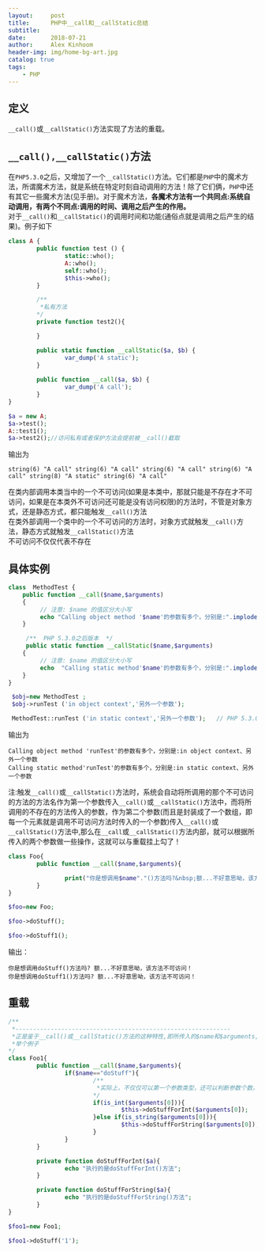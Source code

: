 ```yaml
---
layout:     post
title:      PHP中__call和__callStatic总结
subtitle:   
date:       2018-07-21
author:     Alex Kinhoom
header-img: img/home-bg-art.jpg
catalog: true
tags:
    - PHP
---
```

## 定义
`__call()`或`__callStatic()`方法实现了方法的重载。
## `__call(),__callStatic()`方法
在`PHP5.3.0`之后，又增加了一个`__callStatic()`方法。它们都是`PHP`中的魔术方法，所谓魔术方法，就是系统在特定时刻自动调用的方法！除了它们俩，`PHP`中还有其它一些魔术方法(见手册)。对于魔术方法，<strong>各魔术方法有一个共同点:系统自动调用，有两个不同点:调用的时间、调用之后产生的作用。</strong> <br>
对于`__call()`和`__callStatic()`的调用时间和功能(通俗点就是调用之后产生的结果)。例子如下
```php
class A {
        public function test () {
                static::who();
                A::who();
                self::who();
                $this->who();
        }

        /**
         *私有方法
        */
        private function test2(){

        }

        public static function __callStatic($a, $b) {
                var_dump('A static');
        }   
            
        public function __call($a, $b) {
                var_dump('A call');
        }   
}

$a = new A;
$a->test();
A::test1();
$a->test2();//访问私有或者保护方法会提前被__call()截取
```
输出为
```
string(6) "A call" string(6) "A call" string(6) "A call" string(6) "A call" string(8) "A static" string(6) "A call"
```
在类内部调用本类当中的一个不可访问(如果是本类中，那就只能是不存在才不可访问，如果是在本类外不可访问还可能是没有访问权限)的方法时，不管是对象方式，还是静态方式，都只能触发`__call()`方法 <br>
在类外部调用一个类中的一个不可访问的方法时，对象方式就触发`__call()`方法，静态方式就触发`__callStatic()`方法 <br>
不可访问不仅仅代表不存在 <br>

## 具体实例
```php
class  MethodTest {
    public function __call($name,$arguments) 
    {
         // 注意: $name 的值区分大小写
         echo "Calling object method '$name'的参数有多个，分别是:".implode ('、',$arguments)."<br/>" ;
    }

     /**  PHP 5.3.0之后版本  */
     public static function __callStatic($name,$arguments) 
    {
         // 注意: $name 的值区分大小写
         echo  "Calling static method'$name'的参数有多个，分别是:".implode ('、',$arguments)."<br/>" ;
    }
}

 $obj=new MethodTest ;
 $obj->runTest ('in object context','另外一个参数');

 MethodTest::runTest ('in static context','另外一个参数');   // PHP 5.3.0之后版本
```
输出为
```
Calling object method 'runTest'的参数有多个，分别是:in object context、另外一个参数
Calling static method'runTest'的参数有多个，分别是:in static context、另外一个参数
```
注:触发`__call()`或`__callStatic()`方法时，系统会自动将所调用的那个不可访问的方法的方法名作为第一个参数传入`__call()`或`__callStatic()`方法中，而将所调用的不存在的方法传入的参数，作为第二个参数(而且是封装成了一个数组，即每一个元素就是调用不可访问方法时传入的一个参数)传入`__call()`或`__callStatic()`方法中,那么在`__call`或`__callStatic()`方法内部，就可以根据所传入的两个参数做一些操作，这就可以与重载挂上勾了！ <br>

```php
class Foo{
        public function __call($name,$arguments){

                print("你是想调用$name"."()方法吗?&nbsp;额...不好意思呦，该方法不可访问！<br/>");
        }
}

$foo=new Foo;

$foo->doStuff();

$foo->doStuff1();
```
输出：
```
你是想调用doStuff()方法吗? 额...不好意思呦，该方法不可访问！
你是想调用doStuff1()方法吗? 额...不好意思呦，该方法不可访问！
```
## 重载
```php
/**
 *-------------------------------------------------------------
 *正是鉴于__call()或__callStatic()方法的这种特性,即所传入的$name和$arguments,它们就用来实现重载！这点与JS每一个普通方法中都可以获取到一个arguments数组其实异曲同工
 *举个例子
*/
class Foo1{
        public function __call($name,$arguments){
                if($name=="doStuff"){
                        /**
                         *实际上，不仅仅可以第一个参数类型，还可以判断参数个数，以及参数顺序，那么就和C++等强数据类型语言的重载效果是一样的了！
                        */
                        if(is_int($arguments[0])){
                                $this->doStuffForInt($arguments[0]);
                        }else if(is_string($arguments[0])){
                                $this->doStuffForString($arguments[0]);
                        }
                }
        }

        private function doStuffForInt($a){
                echo "执行的是doStuffForInt()方法";
        }

        private function doStuffForString($a){
                echo "执行的是doStuffForString()方法";
        }
}

$foo1=new Foo1;

$foo1->doStuff('1');
```








